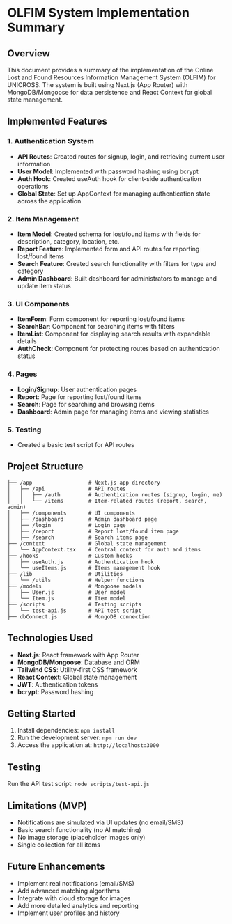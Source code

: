 # OLFIM System Implementation Summary

## Overview
This document provides a summary of the implementation of the Online Lost and Found Resources Information Management System (OLFIM) for UNICROSS. The system is built using Next.js (App Router) with MongoDB/Mongoose for data persistence and React Context for global state management.

## Implemented Features

### 1. Authentication System
- **API Routes**: Created routes for signup, login, and retrieving current user information
- **User Model**: Implemented with password hashing using bcrypt
- **Auth Hook**: Created useAuth hook for client-side authentication operations
- **Global State**: Set up AppContext for managing authentication state across the application

### 2. Item Management
- **Item Model**: Created schema for lost/found items with fields for description, category, location, etc.
- **Report Feature**: Implemented form and API routes for reporting lost/found items
- **Search Feature**: Created search functionality with filters for type and category
- **Admin Dashboard**: Built dashboard for administrators to manage and update item status

### 3. UI Components
- **ItemForm**: Form component for reporting lost/found items
- **SearchBar**: Component for searching items with filters
- **ItemList**: Component for displaying search results with expandable details
- **AuthCheck**: Component for protecting routes based on authentication status

### 4. Pages
- **Login/Signup**: User authentication pages
- **Report**: Page for reporting lost/found items
- **Search**: Page for searching and browsing items
- **Dashboard**: Admin page for managing items and viewing statistics

### 5. Testing
- Created a basic test script for API routes

## Project Structure
```
├── /app                  # Next.js app directory
│   ├── /api              # API routes
│   │   ├── /auth         # Authentication routes (signup, login, me)
│   │   └── /items        # Item-related routes (report, search, admin)
│   ├── /components       # UI components
│   ├── /dashboard        # Admin dashboard page
│   ├── /login            # Login page
│   ├── /report           # Report lost/found item page
│   ├── /search           # Search items page
├── /context              # Global state management
│   └── AppContext.tsx    # Central context for auth and items
├── /hooks                # Custom hooks
│   ├── useAuth.js        # Authentication hook
│   └── useItems.js       # Items management hook
├── /lib                  # Utilities
│   └── /utils            # Helper functions
├── /models               # Mongoose models
│   ├── User.js           # User model
│   └── Item.js           # Item model
├── /scripts              # Testing scripts
│   └── test-api.js       # API test script
├── dbConnect.js          # MongoDB connection
```

## Technologies Used
- **Next.js**: React framework with App Router
- **MongoDB/Mongoose**: Database and ORM
- **Tailwind CSS**: Utility-first CSS framework
- **React Context**: Global state management
- **JWT**: Authentication tokens
- **bcrypt**: Password hashing

## Getting Started
1. Install dependencies: `npm install`
2. Run the development server: `npm run dev`
3. Access the application at: `http://localhost:3000`

## Testing
Run the API test script: `node scripts/test-api.js`

## Limitations (MVP)
- Notifications are simulated via UI updates (no email/SMS)
- Basic search functionality (no AI matching)
- No image storage (placeholder images only)
- Single collection for all items

## Future Enhancements
- Implement real notifications (email/SMS)
- Add advanced matching algorithms
- Integrate with cloud storage for images
- Add more detailed analytics and reporting
- Implement user profiles and history
